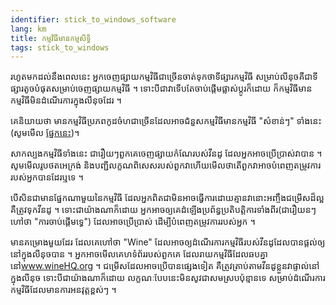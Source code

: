 ```yaml
---
identifier: stick_to_windows_software
lang: km
title: កម្មវិធី​​មាន​កម្មសិទ្ធិ​
tags: stick_to_windows
---
```


រហូត​មក​ដល់​​​នឹង​ពេល​នេះ​ អ្នក​ចេញ​​ផ្សាយ​កម្មវិធី​​ជា​ច្រើន​ចាត់​ទុក​ថា​ទី​ផ្សារ​​​កម្មវិធី​ ​សម្រាប់​​​លីនុច​ គឺ​ជា​ទី​ផ្សារ​តូច​បំផុត​សម្រាប់​​​ចេញ​​​ផ្សាយ​​កម្មវិធី​ ។ ទោះ​បី​ជា​​វាទើប​តែ​ចាប់ផ្ដើម​ផ្លាស់ប្ដូរ​ក៏​ដោយ ក៏​កម្មវិធី​មាន​កម្មវិធី​មិន​ដំណើរការ​ក្នុង​លីនុច​ដែរ ។

គេ​និយាយ​ថា​  មាន​កម្មវិធីប្រភព​កូដ​ចំហ​ជា​ច្រើន​​ដែល​អាច​ជំនួស​កម្មវិធី​មាន​កម្មវិធី​​ "សំខាន់ៗ​" ​ទាំង​នេះ​ (សូម​មើល <a href="/items/warez">ផ្នែក​នេះ​</a>)។

សាក​ល្បង​កម្មវិធី​ទាំង​នេះ​ ជា​រឿយៗ​​ពួក​គេ​ចេញ​ផ្សាយ​​​កំណែ​របស់​​វីន​ដូ ដែល​អ្នក​អាច​ប្រើ​ប្រាស់​​វា​បាន​ ។  សូម​មើលរូប​ថត​អេក្រង់ និង​បញ្ជី​​​​លក្ខណ​ពិសេស​របស់​ពួកវា​ ហើយ​មើល​ថា​តើ​ពួក​វា​អាច​បំពេញ​តម្រូវ​ការ​របស់​អ្នក​បាន​ដែរ​ឬទេ ។

បើ​សិន​ជា​​មាន​ផ្នែក​ណា​មួយ​នៃ​កម្មវិធី​ ដែល​អ្នក​ពិត​ជា​មិន​អាច​ធ្វើ​ការ​ដោយ​គ្មាន​វានោះ​ អញ្ចឹង​​​ជម្រើស​ដ៏​ល្អ​គឺ​ត្រូវ​​ទុក​​វីន​ដូ ។ ទោះ​ជា​​យ៉ាង​ណា​ក៏​ដោយ​ អ្នក​អាច​ឲ្យ​គេ​ដំឡើង​ប្រព័ន្ធ​ប្រតិបត្តិការទាំង​ពីរ​ (ជារឿយ​នៗ​ហៅ​ថា​ "ការ​ចាប់​ផ្តើម​ទ្វេ") ដែល​អាច​ប្រើ​ប្រាស់ ​ដើម្បី​បំពេញ​​តម្រូវ​​ការ​របស់​អ្នក ។


​មាន​គម្រោង​មួយដែរ​ ​ដែល​គេ​ហៅ​ថា​ "Wine" ដែល​អាច​ឲ្យ​​​ដំណើរ​ការ​​កម្មវិធី​របស់​​វីនដូ ​ដែល​បាន​ផ្តល់​​ឲ្យ​​នៅ​ក្នុង​​​លីនុច​​បាន​ ។ អ្នក​អាច​មើល​គេហ​ទំព័រ​របស់​ពួក​គេ​ ដែល​​រាយ​កម្មវិធី​​ដែល​ឆប​គ្នា នៅ<a href="http://www.winehq.org">www.wineHQ.org</a> ។ ជម្រើស​ដែល​អាច​ប្រើ​បាន​ផ្សេង​ទៀត ​គឺ​ត្រូវត្រាប់​តាម​វីន​ដូ​ខ្លួន​វា​ផ្ទាល់​នៅក្នុង​​លីនុច​ ទោះ​បី​ជា​​យ៉ាង​ណាក៏​ដោយ លក្ខណៈ​បែប​នេះ​មិន​សូវ​ជា​សម​ស្របប៉ុន្មាន​ទេ​ សម្រាប់​​​ដំណើរ​ការ​កម្មវិធី​ដែល​មាន​​​​ការ​អនវុត្ត​​ខ្ពស់ៗ​ ។


